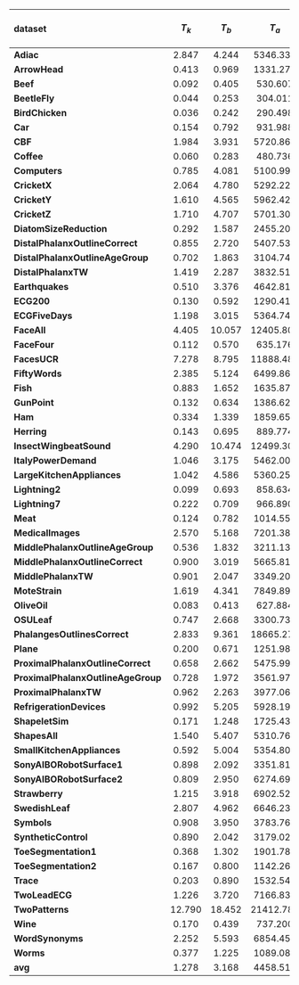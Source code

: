 | **dataset**                        | **$T_k$** | **$T_b$** | **$T_a$** | **$\frac{T_k}{T_b}$** | **$\frac{T_a + T_b}{T_k}$** |
|:-----------------------------------|:---------:|:---------:|:---------:|:---------------------:|:---------------------------:|
| **Adiac**                          | 2.847     | 4.244     | 5346.339  | 0.671                 | 1879.376                    |
| **ArrowHead**                      | 0.413     | 0.969     | 1331.271  | 0.426                 | 3228.109                    |
| **Beef**                           | 0.092     | 0.405     | 530.607   | 0.227                 | 5784.441                    |
| **BeetleFly**                      | 0.044     | 0.253     | 304.011   | 0.174                 | 6915.090                    |
| **BirdChicken**                    | 0.036     | 0.242     | 290.498   | 0.149                 | 8076.102                    |
| **Car**                            | 0.154     | 0.792     | 931.988   | 0.195                 | 6049.156                    |
| **CBF**                            | 1.984     | 3.931     | 5720.862  | 0.505                 | 2885.044                    |
| **Coffee**                         | 0.060     | 0.283     | 480.736   | 0.213                 | 7977.106                    |
| **Computers**                      | 0.785     | 4.081     | 5100.996  | 0.192                 | 6506.598                    |
| **CricketX**                       | 2.064     | 4.780     | 5292.220  | 0.432                 | 2566.127                    |
| **CricketY**                       | 1.610     | 4.565     | 5962.426  | 0.353                 | 3706.896                    |
| **CricketZ**                       | 1.710     | 4.707     | 5701.308  | 0.363                 | 3337.437                    |
| **DiatomSizeReduction**            | 0.292     | 1.587     | 2455.207  | 0.184                 | 8425.219                    |
| **DistalPhalanxOutlineCorrect**    | 0.855     | 2.720     | 5407.536  | 0.314                 | 6331.487                    |
| **DistalPhalanxOutlineAgeGroup**   | 0.702     | 1.863     | 3104.743  | 0.377                 | 4425.365                    |
| **DistalPhalanxTW**                | 1.419     | 2.287     | 3832.514  | 0.621                 | 2701.515                    |
| **Earthquakes**                    | 0.510     | 3.376     | 4642.818  | 0.151                 | 9101.262                    |
| **ECG200**                         | 0.130     | 0.592     | 1290.411  | 0.219                 | 9953.763                    |
| **ECGFiveDays**                    | 1.198     | 3.015     | 5364.742  | 0.397                 | 4481.721                    |
| **FaceAll**                        | 4.405     | 10.057    | 12405.803 | 0.438                 | 2818.392                    |
| **FaceFour**                       | 0.112     | 0.570     | 635.176   | 0.197                 | 5656.099                    |
| **FacesUCR**                       | 7.278     | 8.795     | 11888.488 | 0.828                 | 1634.691                    |
| **FiftyWords**                     | 2.385     | 5.124     | 6499.868  | 0.465                 | 2727.346                    |
| **Fish**                           | 0.883     | 1.652     | 1635.871  | 0.534                 | 1855.129                    |
| **GunPoint**                       | 0.132     | 0.634     | 1386.625  | 0.208                 | 10509.536                   |
| **Ham**                            | 0.334     | 1.339     | 1859.650  | 0.249                 | 5575.160                    |
| **Herring**                        | 0.143     | 0.695     | 889.774   | 0.206                 | 6222.707                    |
| **InsectWingbeatSound**            | 4.290     | 10.474    | 12499.309 | 0.410                 | 2915.829                    |
| **ItalyPowerDemand**               | 1.046     | 3.175     | 5462.000  | 0.329                 | 5225.332                    |
| **LargeKitchenAppliances**         | 1.042     | 4.586     | 5360.259  | 0.227                 | 5146.134                    |
| **Lightning2**                     | 0.099     | 0.693     | 858.634   | 0.143                 | 8680.073                    |
| **Lightning7**                     | 0.222     | 0.709     | 966.890   | 0.313                 | 4360.519                    |
| **Meat**                           | 0.124     | 0.782     | 1014.551  | 0.159                 | 8181.570                    |
| **MedicalImages**                  | 2.570     | 5.168     | 7201.380  | 0.497                 | 2803.668                    |
| **MiddlePhalanxOutlineAgeGroup**   | 0.536     | 1.832     | 3211.130  | 0.293                 | 5989.861                    |
| **MiddlePhalanxOutlineCorrect**    | 0.900     | 3.019     | 5665.819  | 0.298                 | 6299.409                    |
| **MiddlePhalanxTW**                | 0.901     | 2.047     | 3349.209  | 0.440                 | 3719.485                    |
| **MoteStrain**                     | 1.619     | 4.341     | 7849.895  | 0.373                 | 4850.989                    |
| **OliveOil**                       | 0.083     | 0.413     | 627.884   | 0.201                 | 7578.976                    |
| **OSULeaf**                        | 0.747     | 2.668     | 3300.737  | 0.280                 | 4424.006                    |
| **PhalangesOutlinesCorrect**       | 2.833     | 9.361     | 18665.270 | 0.303                 | 6592.055                    |
| **Plane**                          | 0.200     | 0.671     | 1251.985  | 0.298                 | 6266.416                    |
| **ProximalPhalanxOutlineCorrect**  | 0.658     | 2.662     | 5475.994  | 0.247                 | 8324.959                    |
| **ProximalPhalanxOutlineAgeGroup** | 0.728     | 1.972     | 3561.979  | 0.369                 | 4894.193                    |
| **ProximalPhalanxTW**              | 0.962     | 2.263     | 3977.064  | 0.425                 | 4134.795                    |
| **RefrigerationDevices**           | 0.992     | 5.205     | 5928.195  | 0.191                 | 5983.662                    |
| **ShapeletSim**                    | 0.171     | 1.248     | 1725.433  | 0.137                 | 10085.756                   |
| **ShapesAll**                      | 1.540     | 5.407     | 5310.762  | 0.285                 | 3450.937                    |
| **SmallKitchenAppliances**         | 0.592     | 5.004     | 5354.809  | 0.118                 | 9055.267                    |
| **SonyAIBORobotSurface1**          | 0.898     | 2.092     | 3351.813  | 0.429                 | 3734.444                    |
| **SonyAIBORobotSurface2**          | 0.809     | 2.950     | 6274.698  | 0.274                 | 7762.642                    |
| **Strawberry**                     | 1.215     | 3.918     | 6902.521  | 0.310                 | 5683.844                    |
| **SwedishLeaf**                    | 2.807     | 4.962     | 6646.234  | 0.566                 | 2369.926                    |
| **Symbols**                        | 0.908     | 3.950     | 3783.761  | 0.230                 | 4172.407                    |
| **SyntheticControl**               | 0.890     | 2.042     | 3179.024  | 0.436                 | 3572.626                    |
| **ToeSegmentation1**               | 0.368     | 1.302     | 1901.784  | 0.283                 | 5164.413                    |
| **ToeSegmentation2**               | 0.167     | 0.800     | 1142.264  | 0.208                 | 6857.012                    |
| **Trace**                          | 0.203     | 0.890     | 1532.545  | 0.228                 | 7557.585                    |
| **TwoLeadECG**                     | 1.226     | 3.720     | 7166.834  | 0.330                 | 5848.262                    |
| **TwoPatterns**                    | 12.790    | 18.452    | 21412.783 | 0.693                 | 1675.651                    |
| **Wine**                           | 0.170     | 0.439     | 737.200   | 0.386                 | 4351.850                    |
| **WordSynonyms**                   | 2.252     | 5.593     | 6854.458  | 0.403                 | 3046.204                    |
| **Worms**                          | 0.377     | 1.225     | 1089.084  | 0.307                 | 2895.906                    |
| **avg**                           | 1.278     | 3.168     | 4458.519  |
